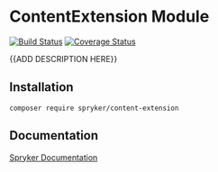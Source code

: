 # ContentExtension Module
[![Build Status](https://travis-ci.org/spryker/content-extension.svg)](https://travis-ci.org/spryker/content-extension)
[![Coverage Status](https://coveralls.io/repos/github/spryker/content-extension/badge.svg)](https://coveralls.io/github/spryker/content-extension)

{{ADD DESCRIPTION HERE}}

## Installation

```
composer require spryker/content-extension
```

## Documentation

[Spryker Documentation](https://academy.spryker.com/developing_with_spryker/module_guide/modules.html)
